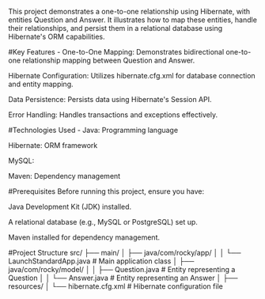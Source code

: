  This project demonstrates a one-to-one relationship using Hibernate, with entities Question and Answer. It illustrates 
 how to map these entities, handle their relationships, and persist them in a relational database using Hibernate's ORM capabilities.

#Key Features -
One-to-One Mapping: Demonstrates bidirectional one-to-one relationship mapping between Question and Answer.

Hibernate Configuration: Utilizes hibernate.cfg.xml for database connection and entity mapping.

Data Persistence: Persists data using Hibernate's Session API.

Error Handling: Handles transactions and exceptions effectively.

#Technologies Used -
Java: Programming language

Hibernate: ORM framework

MySQL:

Maven: Dependency management

#Prerequisites
Before running this project, ensure you have:

Java Development Kit (JDK) installed.

A relational database (e.g., MySQL or PostgreSQL) set up.

Maven installed for dependency management.

#Project Structure
src/
├── main/
│   ├── java/com/rocky/app/
│   │   └── LaunchStandardApp.java   # Main application class
│   ├── java/com/rocky/model/
│   │   ├── Question.java            # Entity representing a Question
│   │   └── Answer.java              # Entity representing an Answer
│   ├── resources/
│       └── hibernate.cfg.xml        # Hibernate configuration file



